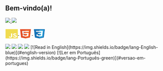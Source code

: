 ## Bem-vindo(a)!

 <div>
   <a href="https://github.com/kauannyalencar">
   <img height="180em" src="https://github-readme-stats.vercel.app/api?username=kauannyalencar&show_icons=true&theme=tokyonight&include_all_commits=true&count_private=true"/>
   <img height="180em" src="https://github-readme-stats.vercel.app/api/top-langs/?username=kauannyalencar&layout=compact&langs_count=6&theme=tokyonight"/>

</div>
<div style="display: inline_block"><br>
  <img align="center" alt="Js" height="30" width="40" src="https://raw.githubusercontent.com/devicons/devicon/master/icons/javascript/javascript-plain.svg">
  <img align="center" alt="HTML" height="30" width="40" src="https://raw.githubusercontent.com/devicons/devicon/master/icons/html5/html5-original.svg">
  <img align="center" alt="CSS" height="30" width="40" src="https://raw.githubusercontent.com/devicons/devicon/master/icons/css3/css3-original.svg">
</div>
 
 <br>
 
 
<div> 
  <a href="https://instagram.com/kauanny_alencar?igshid=MTA2NDdkNWE=" target="_blank"><img src="https://img.shields.io/badge/-Instagram-%23E4405F?style=for-the-badge&logo=instagram&logoColor=white" target="-blank"></a>
 <a href="" target="_blank"><img src="https://img.shields.io/badge/Discord-7289DA?style=for-the-badge&logo=discord&logoColor=white" target="_blank"></a> 
  <a href = ""><img src="https://img.shields.io/badge/-Gmail-%23333?style=for-the-badge&logo=gmail&logoColor=white" target="_blank"></a>
  <a href="https://www.linkedin.com/in/kauannyalencar/" target="_blank"><img src="https://img.shields.io/badge/-LinkedIn-%230077B5?style=for-the-badge&logo=linkedin&logoColor=white" target="_blank"></a> 
 [![Read in English](https://img.shields.io/badge/lang-English-blue)](#english-version)
[![Ler em Português](https://img.shields.io/badge/lang-Português-green)](#versao-em-portugues)



</div>
